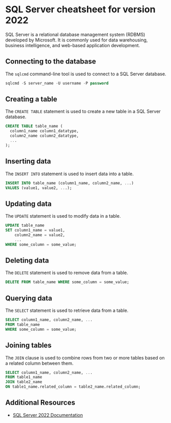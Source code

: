 # SQL Server cheatsheet for version 2022

SQL Server is a relational database management system (RDBMS) developed by Microsoft. It is commonly used for data warehousing, business intelligence, and web-based application development.

## Connecting to the database

The `sqlcmd` command-line tool is used to connect to a SQL Server database.

```SQL
sqlcmd -S server_name -U username -P password
```

## Creating a table

The `CREATE TABLE` statement is used to create a new table in a SQL Server database.

```SQL
CREATE TABLE table_name (
  column1_name column1_datatype,
  column2_name column2_datatype,
  ...
);
```

## Inserting data

The `INSERT INTO` statement is used to insert data into a table.

```SQL
INSERT INTO table_name (column1_name, column2_name, ...)
VALUES (value1, value2, ...);
```

## Updating data

The `UPDATE` statement is used to modify data in a table.

```SQL
UPDATE table_name
SET column1_name = value1,
    column2_name = value2,
    ...
WHERE some_column = some_value;
```

## Deleting data

The `DELETE` statement is used to remove data from a table.

```SQL
DELETE FROM table_name WHERE some_column = some_value;
```

## Querying data

The `SELECT` statement is used to retrieve data from a table.

```SQL
SELECT column1_name, column2_name, ...
FROM table_name
WHERE some_column = some_value;
```

## Joining tables

The `JOIN` clause is used to combine rows from two or more tables based on a related column between them.

```SQL
SELECT column1_name, column2_name, ...
FROM table1_name
JOIN table2_name
ON table1_name.related_column = table2_name.related_column;
```

## Additional Resources

- [SQL Server 2022 Documentation](https://docs.microsoft.com/en-us/sql/sql-server/sql-server-technical-documentation?view=sql-server-ver15)
